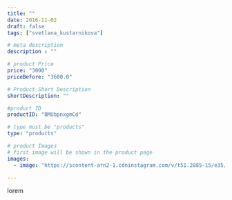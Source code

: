 ```yaml
---
title: ""
date: 2016-11-02
draft: false
tags: ["svetlana_kustarnikova"]

# meta description
description : ""

# product Price
price: "3000"
priceBefore: "3600.0"

# Product Short Description
shortDescription: ""

#product ID
productID: "BMUbpnxgmCd"

# type must be "products"
type: "products"

# product Images
# first image will be shown in the product page
images:
  - image: "https://scontent-arn2-1.cdninstagram.com/v/t51.2885-15/e35/14718250_1682760355071709_1719884903102808064_n.jpg?se=7&tp=1&_nc_ht=scontent-arn2-1.cdninstagram.com&_nc_cat=101&_nc_ohc=fcNcYrmqpv0AX8dKgl0&ccb=7-4&oh=d19e6234a6e1582472cedc25ad02c55e&oe=6083550F&ig_cache_key=MTM3NDg0NTM5MzcxNTc0OTAyMQ%3D%3D.2-ccb7-4"

---
```

lorem
